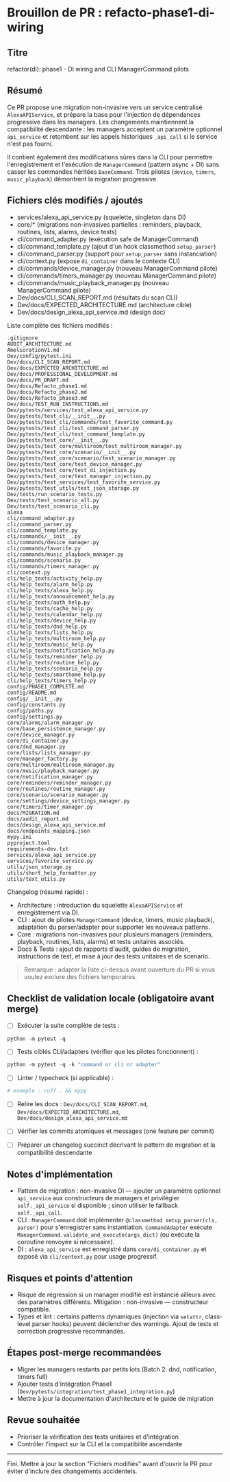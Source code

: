 # Brouillon de PR : refacto-phase1-di-wiring

## Titre

refactor(di): phase1 - DI wiring and CLI ManagerCommand pilots

## Résumé

Ce PR propose une migration non-invasive vers un service centralisé `AlexaAPIService`, et prépare la base pour l'injection de dépendances progressive dans les managers. Les changements maintiennent la compatibilité descendante : les managers acceptent un paramètre optionnel `api_service` et retombent sur les appels historiques `_api_call` si le service n'est pas fourni.

Il contient également des modifications sûres dans la CLI pour permettre l'enregistrement et l'exécution de `ManagerCommand` (pattern async + DI) sans casser les commandes héritées `BaseCommand`. Trois pilotes (`device`, `timers`, `music_playback`) démontrent la migration progressive.

## Fichiers clés modifiés / ajoutés

- services/alexa_api_service.py (squelette, singleton dans DI)
- core/\* (migrations non-invasives partielles : reminders, playback, routines, lists, alarms, device tests)
- cli/command_adapter.py (exécution safe de ManagerCommand)
- cli/command_template.py (ajout d'un hook classmethod `setup_parser`)
- cli/command_parser.py (support pour `setup_parser` sans instanciation)
- cli/context.py (expose `di_container` dans le contexte CLI)
- cli/commands/device_manager.py (nouveau ManagerCommand pilote)
- cli/commands/timers_manager.py (nouveau ManagerCommand pilote)
- cli/commands/music_playback_manager.py (nouveau ManagerCommand pilote)
- Dev/docs/CLI_SCAN_REPORT.md (résultats du scan CLI)
- Dev/docs/EXPECTED_ARCHITECTURE.md (architecture cible)
- Dev/docs/design_alexa_api_service.md (design doc)

Liste complète des fichiers modifiés :

```text
.gitignore
AUDIT_ARCHITECTURE.md
AmeliorationV1.md
Dev/config/pytest.ini
Dev/docs/CLI_SCAN_REPORT.md
Dev/docs/EXPECTED_ARCHITECTURE.md
Dev/docs/PROFESSIONAL_DEVELOPMENT.md
Dev/docs/PR_DRAFT.md
Dev/docs/Refacto_phase1.md
Dev/docs/Refacto_phase2.md
Dev/docs/Refacto_phase3.md
Dev/docs/TEST_RUN_INSTRUCTIONS.md
Dev/pytests/services/test_alexa_api_service.py
Dev/pytests/test_cli/__init__.py
Dev/pytests/test_cli/commands/test_favorite_command.py
Dev/pytests/test_cli/test_command_parser.py
Dev/pytests/test_cli/test_command_template.py
Dev/pytests/test_core/__init__.py
Dev/pytests/test_core/multiroom/test_multiroom_manager.py
Dev/pytests/test_core/scenario/__init__.py
Dev/pytests/test_core/scenario/test_scenario_manager.py
Dev/pytests/test_core/test_device_manager.py
Dev/pytests/test_core/test_di_injection.py
Dev/pytests/test_core/test_manager_injection.py
Dev/pytests/test_services/test_favorite_service.py
Dev/pytests/test_utils/test_json_storage.py
Dev/tests/run_scenario_tests.py
Dev/tests/test_scenario_all.py
Dev/tests/test_scenario_cli.py
alexa
cli/command_adapter.py
cli/command_parser.py
cli/command_template.py
cli/commands/__init__.py
cli/commands/device_manager.py
cli/commands/favorite.py
cli/commands/music_playback_manager.py
cli/commands/scenario.py
cli/commands/timers_manager.py
cli/context.py
cli/help_texts/activity_help.py
cli/help_texts/alarm_help.py
cli/help_texts/alexa_help.py
cli/help_texts/announcement_help.py
cli/help_texts/auth_help.py
cli/help_texts/cache_help.py
cli/help_texts/calendar_help.py
cli/help_texts/device_help.py
cli/help_texts/dnd_help.py
cli/help_texts/lists_help.py
cli/help_texts/multiroom_help.py
cli/help_texts/music_help.py
cli/help_texts/notification_help.py
cli/help_texts/reminder_help.py
cli/help_texts/routine_help.py
cli/help_texts/scenario_help.py
cli/help_texts/smarthome_help.py
cli/help_texts/timers_help.py
config/PHASE1_COMPLETE.md
config/README.md
config/__init__.py
config/constants.py
config/paths.py
config/settings.py
core/alarms/alarm_manager.py
core/base_persistence_manager.py
core/device_manager.py
core/di_container.py
core/dnd_manager.py
core/lists/lists_manager.py
core/manager_factory.py
core/multiroom/multiroom_manager.py
core/music/playback_manager.py
core/notification_manager.py
core/reminders/reminder_manager.py
core/routines/routine_manager.py
core/scenario/scenario_manager.py
core/settings/device_settings_manager.py
core/timers/timer_manager.py
docs/MIGRATION.md
docs/audit_report.md
docs/design_alexa_api_service.md
docs/endpoints_mapping.json
mypy.ini
pyproject.toml
requirements-dev.txt
services/alexa_api_service.py
services/favorite_service.py
utils/json_storage.py
utils/short_help_formatter.py
utils/text_utils.py
```

Changelog (résumé rapide) :

- Architecture : introduction du squelette `AlexaAPIService` et enregistrement via DI.
- CLI : ajout de pilotes `ManagerCommand` (device, timers, music playback), adaptation du parser/adapter pour supporter les nouveaux patterns.
- Core : migrations non-invasives pour plusieurs managers (reminders, playback, routines, lists, alarms) et tests unitaires associés.
- Docs & Tests : ajout de rapports d'audit, guides de migration, instructions de test, et mise à jour des tests unitaires et de scenario.

> Remarque : adapter la liste ci-dessus avant ouverture du PR si vous voulez exclure des fichiers temporaires.

## Checklist de validation locale (obligatoire avant merge)

- [ ] Exécuter la suite complète de tests :

```powershell
python -m pytest -q
```

- [ ] Tests ciblés CLI/adapters (vérifier que les pilotes fonctionnent) :

```powershell
python -m pytest -q -k "command or cli or adapter"
```

- [ ] Linter / typecheck (si applicable) :

```powershell
# exemple : ruff . && mypy
```

- [ ] Relire les docs : `Dev/docs/CLI_SCAN_REPORT.md`, `Dev/docs/EXPECTED_ARCHITECTURE.md`, `Dev/docs/design_alexa_api_service.md`

- [ ] Vérifier les commits atomiques et messages (one feature per commit)

- [ ] Préparer un changelog succinct décrivant le pattern de migration et la compatibilité descendante

## Notes d'implémentation

- Pattern de migration : non-invasive DI — ajouter un paramètre optionnel `api_service` aux constructeurs de managers et privilégier `self._api_service` si disponible ; sinon utiliser le fallback `self._api_call`.
- CLI : `ManagerCommand` doit implémenter `@classmethod setup_parser(cls, parser)` pour s'enregistrer sans instantiation. `CommandAdapter` exécute `ManagerCommand.validate_and_execute(args_dict)` (ou exécute la coroutine renvoyée si nécessaire).
- DI : `alexa_api_service` est enregistré dans `core/di_container.py` et exposé via `cli/context.py` pour usage progressif.

## Risques et points d'attention

- Risque de régression si un manager modifié est instancié ailleurs avec des paramètres différents. Mitigation : non-invasive — constructeur compatible.
- Types et lint : certains patterns dynamiques (injection via `setattr`, class-level parser hooks) peuvent déclencher des warnings. Ajout de tests et correction progressive recommandés.

## Étapes post-merge recommandées

- Migrer les managers restants par petits lots (Batch 2: dnd, notification, timers full)
- Ajouter tests d'intégration Phase1 (`Dev/pytests/integration/test_phase1_integration.py`)
- Mettre à jour la documentation d'architecture et le guide de migration

## Revue souhaitée

- Prioriser la vérification des tests unitaires et d'intégration
- Contrôler l'impact sur la CLI et la compatibilité ascendante

---

Fini. Mettre à jour la section "Fichiers modifiés" avant d'ouvrir la PR pour éviter d'inclure des changements accidentels.
